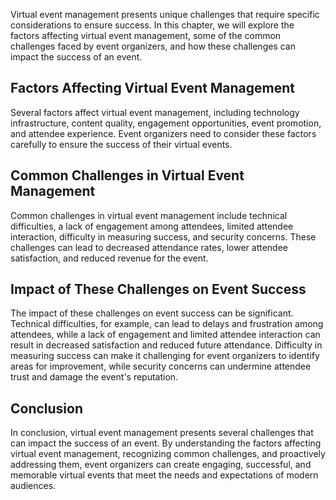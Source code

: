 
Virtual event management presents unique challenges that require specific considerations to ensure success. In this chapter, we will explore the factors affecting virtual event management, some of the common challenges faced by event organizers, and how these challenges can impact the success of an event.

Factors Affecting Virtual Event Management
------------------------------------------

Several factors affect virtual event management, including technology infrastructure, content quality, engagement opportunities, event promotion, and attendee experience. Event organizers need to consider these factors carefully to ensure the success of their virtual events.

Common Challenges in Virtual Event Management
---------------------------------------------

Common challenges in virtual event management include technical difficulties, a lack of engagement among attendees, limited attendee interaction, difficulty in measuring success, and security concerns. These challenges can lead to decreased attendance rates, lower attendee satisfaction, and reduced revenue for the event.

Impact of These Challenges on Event Success
-------------------------------------------

The impact of these challenges on event success can be significant. Technical difficulties, for example, can lead to delays and frustration among attendees, while a lack of engagement and limited attendee interaction can result in decreased satisfaction and reduced future attendance. Difficulty in measuring success can make it challenging for event organizers to identify areas for improvement, while security concerns can undermine attendee trust and damage the event's reputation.

Conclusion
----------

In conclusion, virtual event management presents several challenges that can impact the success of an event. By understanding the factors affecting virtual event management, recognizing common challenges, and proactively addressing them, event organizers can create engaging, successful, and memorable virtual events that meet the needs and expectations of modern audiences.
